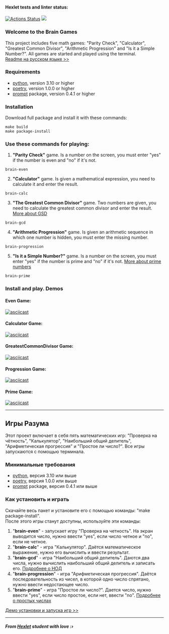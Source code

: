 #### Hexlet tests and linter status:
[![Actions Status](https://github.com/zluuba/python-project-49/workflows/hexlet-check/badge.svg)](https://github.com/zluuba/python-project-49/actions) <a href="https://codeclimate.com/github/zluuba/python-project-49/maintainability"><img src="https://api.codeclimate.com/v1/badges/8f30055514168a104cb1/maintainability" /></a>


### Welcome to the Brain Games
This project includes five math games: "Parity Check", "Calculator", "Greatest Common Divisor", "Arithmetic Progression" and "Is it a Simple Number?".
All games are started and played using the terminal. <br />
[Readme на русском языке >>](https://github.com/zluuba/python-project-49#%D0%B8%D0%B3%D1%80%D1%8B-%D1%80%D0%B0%D0%B7%D1%83%D0%BC%D0%B0)

### Requirements
- [python](https://www.python.org/), version 3.10 or higher
- [poetry](https://python-poetry.org/), version 1.0.0 or higher
- [prompt](https://prompt.readthedocs.io/en/latest/) package, version 0.4.1 or higher

### Installation
Download full package and install it with these commands:
```ch
make build
make package-install
```

### Use these commands for playing:

1. **"Parity Check"** game. Is a number on the screen, you must enter "yes" if the number is even and "no" if it's not.
```ch
brain-even
```

2. **"Calculator"** game. Is given a mathematical expression, you need to calculate it and enter the result.
```ch
brain-calc
```

3. **"The Greatest Common Divisor"** game. Two numbers are given, you need to calculate the greatest common divisor and enter the result. [More about GSD](https://en.wikipedia.org/wiki/Greatest_common_divisor)
```ch
brain-gcd
```

4. **"Arithmetic Progression"** game. Is given an arithmetic sequence in which one number is hidden, you must enter the missing number.
```ch
brain-progression
```

5. **"Is it a Simple Number?"** game. Is a number on the screen, you must enter "yes" if the number is prime and "no" if it's not. [More about prime numbers](https://en.wikipedia.org/wiki/Prime_number)
```ch
brain-prime
```


### Install and play. Demos

#### Even Game:
[![asciicast](https://asciinema.org/a/h6cIIpEGMbiNajL8XJ02GrOPX.svg)](https://asciinema.org/a/h6cIIpEGMbiNajL8XJ02GrOPX)

#### Calculator Game:
[![asciicast](https://asciinema.org/a/H00VVTCBDKfmdu3LVuOQPEMza.svg)](https://asciinema.org/a/H00VVTCBDKfmdu3LVuOQPEMza)

#### GreatestCommonDivisor Game:
[![asciicast](https://asciinema.org/a/hgcLbeJ0WcWTQIHewflnZrFGQ.svg)](https://asciinema.org/a/hgcLbeJ0WcWTQIHewflnZrFGQ)

#### Progression Game:
[![asciicast](https://asciinema.org/a/PBE94ttXoDZKKZ4EcT5A3vaC7.svg)](https://asciinema.org/a/PBE94ttXoDZKKZ4EcT5A3vaC7)

#### Prime Game:
[![asciicast](https://asciinema.org/a/rELtozb3KeYL1sz5XDkqLyZhv.svg)](https://asciinema.org/a/rELtozb3KeYL1sz5XDkqLyZhv)

<hr>

## Игры Разума
Этот проект включает в себя пять математических игр: "Проверка на чётность", "Калькулятор", "Наибольший общий делитель", "Арифметическая прогрессия" и "Простое ли число?". Все игры запускаются с помощью терминала.

### Минимальные требования
- [python](https://www.python.org/), версия 3.10 или выше
- [poetry](https://python-poetry.org/), версия 1.0.0 или выше
- [prompt](https://prompt.readthedocs.io/en/latest/) package, версия 0.4.1 или выше

### Как установить и играть
Скачайте весь пакет и установите его с помощью команды: "make package-install". <br />
После этого игры станут доступны, используйте эти команды:
1. "**brain-even**" - запускает игру "Проверка на четность". На экран выводится число, нужно ввести "yes", если число четное и "no", если не четное.
2. "**brain-calc**" - игра "Калькулятор". Даётся математическое выражение, нужно его вычислить и ввести результат.
3. "**brain-gcd**" - игра "Наибольший общий делитель". Даются два числа, нужно вычислить наибольший общий делитель и записать его. [Подробнее о НОД](https://ru.wikipedia.org/wiki/%D0%9D%D0%B0%D0%B8%D0%B1%D0%BE%D0%BB%D1%8C%D1%88%D0%B8%D0%B9_%D0%BE%D0%B1%D1%89%D0%B8%D0%B9_%D0%B4%D0%B5%D0%BB%D0%B8%D1%82%D0%B5%D0%BB%D1%8C)
4. "**brain-progression**" - игра "Арифметическая прогрессия". Даётся последовательность из чисел, в которой одно число спрятано, нужно ввести недостающее число.
5. "**brain-prime**" - игра "Простое ли число?". Дается число, нужно ввести "yes", если число простое, если нет, ввести "no". [Подробнее о простых числах](https://ru.wikipedia.org/wiki/%D0%9F%D1%80%D0%BE%D1%81%D1%82%D0%BE%D0%B5_%D1%87%D0%B8%D1%81%D0%BB%D0%BE)

[Демо установки и запуска игр >>](https://github.com/zluuba/python-project-49#even-game)

<hr>

##### From [Hexlet](https://hexlet.io/my) student with love :› <br />
